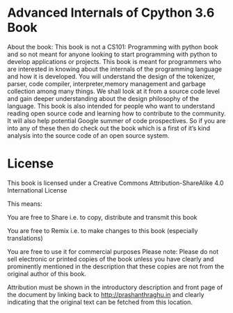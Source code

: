 # Advanced Internals of Cpython 3.6 Book

About the book:
This book is not a CS101: Programming with python book and so not meant for anyone looking to start programming with python to develop applications or projects. This book is meant for programmers who are interested in knowing about the internals of the programming language and how it is developed. You will understand the design of the tokenizer, parser, code compiler, interpreter,memory management and garbage collection among many things. We shall look at it from a source code level and gain deeper understanding about the design philosophy of the language. This book is also intended for people who want to understand reading open source code and learning how to contribute to the community. It will also help potential Google summer of code prospectives. So if you are into any of these then do check out the book which is a first of it’s kind analysis into the source code of an open source system.


# License

This book is licensed under a Creative Commons Attribution-ShareAlike 4.0 International
License

This means:

You are free to Share i.e. to copy, distribute and transmit this book

You are free to Remix i.e. to make changes to this book (especially translations)

You are free to use it for commercial purposes
Please note:
Please do not sell electronic or printed copies of the book unless you have clearly and
prominently mentioned in the description that these copies are  not from the original author of this book.

Attribution must be shown in the introductory description and front page of the document
by linking back to
 http://prashanthraghu.in
 and clearly indicating that the original text can be fetched from this location.
